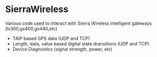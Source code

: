 SierraWireless
==============

Various code used to interact with Sierra Wireless intelligent gateways (ls300,gx400,gx440,etc)

* TAIP based GPS data (UDP and TCP)
* Length, data, value based digital state dransitions (UDP and TCP)
* Device Diagnostics (signal strength, power, etc)
